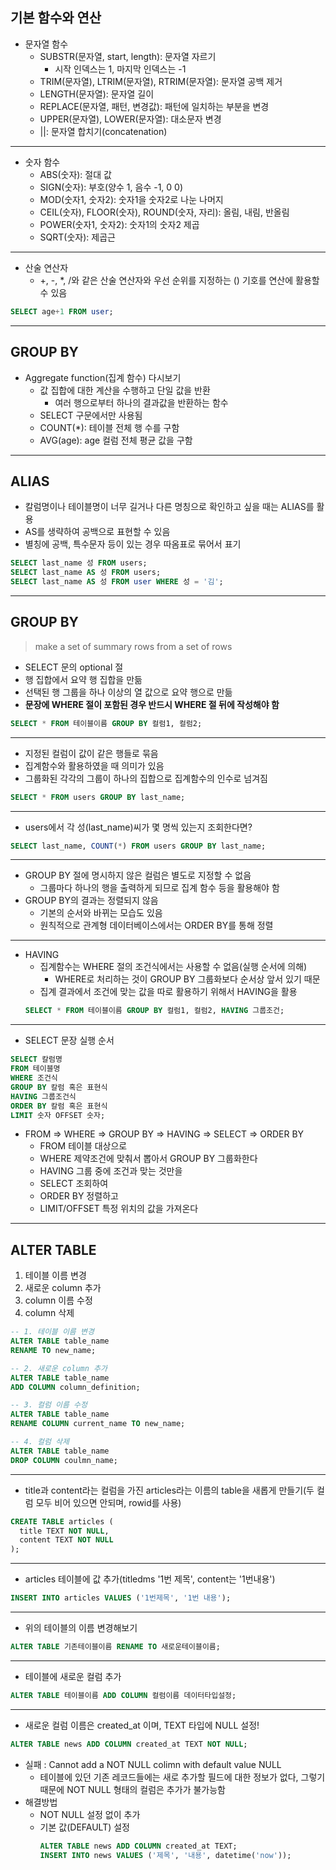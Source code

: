 ## 기본 함수와 연산
-  문자열 함수
   -  SUBSTR(문자열, start, length): 문자열 자르기
      -  시작 인덱스는 1, 마지막 인덱스는 -1
   - TRIM(문자열), LTRIM(문자열), RTRIM(문자열): 문자열 공백 제거
   - LENGTH(문자열): 문자열 길이
   - REPLACE(문자열, 패턴, 변경값): 패턴에 일치하는 부분을 변경
   - UPPER(문자열), LOWER(문자열): 대소문자 변경
   - ||: 문자열 합치기(concatenation)

---
- 숫자 함수
  - ABS(숫자): 절대 값
  - SIGN(숫자): 부호(양수 1, 음수 -1, 0 0)
  - MOD(숫자1, 숫자2): 숫자1을 숫자2로 나눈 나머지
  - CEIL(숫자), FLOOR(숫자), ROUND(숫자, 자리): 올림, 내림, 반올림
  - POWER(숫자1, 숫자2): 숫자1의 숫자2 제곱
  - SQRT(숫자): 제곱근

---
- 산술 연산자
  - +, -, *, /와 같은 산술 연산자와 우선 순위를 지정하는 () 기호를 연산에 활용할 수 있음
```sql
SELECT age+1 FROM user;
```

---
## GROUP BY
- Aggregate function(집계 함수) 다시보기
  - 값 집합에 대한 계산을 수행하고 단일 값을 반환
    - 여러 행으로부터 하나의 결과값을 반환하는 함수
  - SELECT 구문에서만 사용됨
  - COUNT(*): 테이블 전체 행 수를 구함
  - AVG(age): age 컬럼 전체 평균 값을 구함

---
## ALIAS
- 칼럼명이나 테이블명이 너무 길거나 다른 명칭으로 확인하고 싶을 때는 ALIAS를 활용
- AS를 생략하여 공백으로 표현할 수 있음
- 별칭에 공백, 특수문자 등이 있는 경우 따옴표로 묶어서 표기
```sql
SELECT last_name 성 FROM users;
SELECT last_name AS 성 FROM users;
SELECT last_name AS 성 FROM user WHERE 성 = '김';
```

---
## GROUP BY
> make a set of summary rows from a set of rows
- SELECT 문의 optional 절
- 행 집합에서 요약 행 집합을 만듦
- 선택된 행 그룹을 하나 이상의 열 값으로 요약 행으로 만듦
- **문장에 WHERE 절이 포함된 경우 반드시 WHERE 절 뒤에 작성해야 함**
```sql
SELECT * FROM 테이블이름 GROUP BY 컬럼1, 컬럼2;
```
---
- 지정된 컬럼이 값이 같은 행들로 묶음
- 집계함수와 활용하였을 때 의미가 있음
- 그룹화된 각각의 그룹이 하나의 집합으로 집계함수의 인수로 넘겨짐
```sql
SELECT * FROM users GROUP BY last_name;
```
---
- users에서 각 성(last_name)씨가 몇 명씩 있는지 조회한다면?
```sql
SELECT last_name, COUNT(*) FROM users GROUP BY last_name;
```
---
- GROUP BY 절에 명시하지 않은 컬럼은 별도로 지정할 수 없음
  - 그룹마다 하나의 행을 출력하게 되므로 집계 함수 등을 활용해야 함
- GROUP BY의 결과는 정렬되지 않음
  - 기본의 순서와 바뀌는 모습도 있음
  - 원칙적으로 관계형 데이터베이스에서는 ORDER BY를 통해 정렬
---
- HAVING
  - 집계함수는 WHERE 절의 조건식에서는 사용할 수 없음(실행 순서에 의해)
    - WHERE로 처리하는 것이 GROUP BY 그룹화보다 순서상 앞서 있기 때문
  - 집계 결과에서 조건에 맞는 값을 따로 활용하기 위해서 HAVING을 활용
  ```sql
  SELECT * FROM 테이블이름 GROUP BY 컬럼1, 컬럼2, HAVING 그룹조건;
  ```
---
- SELECT 문장 실행 순서
```sql
SELECT 칼럼명
FROM 테이블명
WHERE 조건식
GROUP BY 칼럼 혹은 표현식
HAVING 그룹조건식
ORDER BY 칼럼 혹은 표현식
LIMIT 숫자 OFFSET 숫자;
```
- FROM => WHERE => GROUP BY => HAVING => SELECT => ORDER BY
  - FROM 테이블 대상으로
  - WHERE 제약조건에 맞춰서 뽑아서 GROUP BY 그룹화한다
  - HAVING 그룹 중에 조건과 맞는 것만을
  - SELECT 조회하여
  - ORDER BY 정렬하고
  - LIMIT/OFFSET 특정 위치의 값을 가져온다

---
## ALTER TABLE
1. 테이블 이름 변경
2. 새로운 column 추가
3. column 이름 수정
4. column 삭제
```sql
-- 1. 테이블 이름 변경
ALTER TABLE table_name
RENAME TO new_name;

-- 2. 새로운 column 추가
ALTER TABLE table_name
ADD COLUMN column_definition;

-- 3. 컬럼 이름 수정
ALTER TABLE table_name
RENAME COLUMN current_name TO new_name;

-- 4. 컬럼 삭제
ALTER TABLE table_name
DROP COLUMN coulmn_name;
```
---
- title과 content라는 컬럼을 가진 articles라는 이름의 table을 새롭게 만들기(두 컬럼 모두 비어 있으면 안되며, rowid를 사용)
```sql
CREATE TABLE articles (
  title TEXT NOT NULL,
  content TEXT NOT NULL
);
```
---
- articles 테이블에 값 추가(titledms '1번 제목', content는 '1번내용')
```sql
INSERT INTO articles VALUES ('1번제목', '1번 내용');
```
---
- 위의 테이블의 이름 변경해보기
```sql
ALTER TABLE 기존테이블이름 RENAME TO 새로운테이블이름;
```
---
- 테이블에 새로운 컬럼 추가
```sql
ALTER TABLE 테이블이름 ADD COLUMN 컬럼이름 데이터타입설정;
```
---
- 새로운 컬럼 이름은 created_at 이며, TEXT 타입에 NULL 설정!
```sql
ALTER TABLE news ADD COLUMN created_at TEXT NOT NULL;
```
- 실패 : Cannot add a NOT NULL colimn with default value NULL
  - 테이블에 있던 기존 레코드들에는 새로 추가할 필드에 대한 정보가 없다, 그렇기 때문에 NOT NULL 형태의 컬럼은 추가가 불가능함
- 해결방법
  - NOT NULL 설정 없이 추가
  - 기본 값(DEFAULT) 설정
    ```sql
    ALTER TABLE news ADD COLUMN created_at TEXT;
    INSERT INTO news VALUES ('제목', '내용', datetime('now'));
    ```
